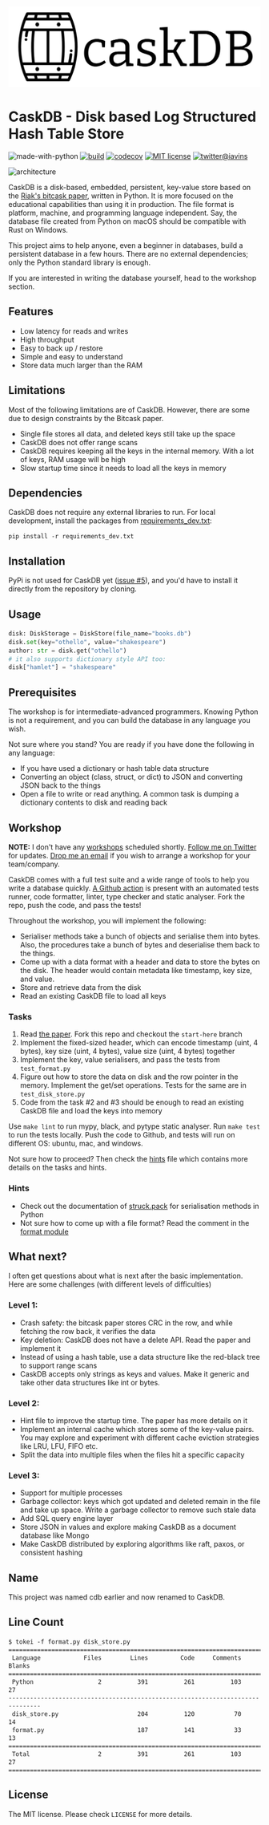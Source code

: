![logo](assets/logo.svg)
# CaskDB - Disk based Log Structured Hash Table Store

![made-with-python](https://img.shields.io/badge/Made%20with-Python-1f425f.svg)
[![build](https://github.com/avinassh/py-caskdb/actions/workflows/build.yml/badge.svg)](https://github.com/avinassh/py-caskdb/actions/workflows/build.yml)
[![codecov](https://codecov.io/gh/avinassh/py-caskdb/branch/master/graph/badge.svg?token=9SA8Q4L7AZ)](https://codecov.io/gh/avinassh/py-caskdb)
[![MIT license](https://camo.githubusercontent.com/f7358a0a5a91ec17974d36c9d426073a0ac67a958b22319be1ba5aa32542c28d/68747470733a2f2f62616467656e2e6e65742f6769746875622f6c6963656e73652f4e61657265656e2f5374726170646f776e2e6a73)](https://github.com/avinassh/py-caskdb/blob/master/LICENSE)
[![twitter@iavins](https://img.shields.io/twitter/follow/iavins?style=social)](https://twitter.com/iavins)

![architecture](https://user-images.githubusercontent.com/640792/167299554-0fc44510-d500-4347-b680-258e224646fa.png)

CaskDB is a  disk-based, embedded, persistent, key-value store based on the [Riak's bitcask paper](https://riak.com/assets/bitcask-intro.pdf), written in Python. It is more focused on the educational capabilities than using it in production. The file format is platform, machine, and programming language independent. Say, the database file created from Python on macOS should be compatible with Rust on Windows.

This project aims to help anyone, even a beginner in databases, build a persistent database in a few hours. There are no external dependencies; only the Python standard library is enough.

If you are interested in writing the database yourself, head to the workshop section.

## Features
- Low latency for reads and writes
- High throughput
- Easy to back up / restore 
- Simple and easy to understand
- Store data much larger than the RAM

## Limitations
Most of the following limitations are of CaskDB. However, there are some due to design constraints by the Bitcask paper.

- Single file stores all data, and deleted keys still take up the space
- CaskDB does not offer range scans
- CaskDB requires keeping all the keys in the internal memory. With a lot of keys, RAM usage will be high 
- Slow startup time since it needs to load all the keys in memory

## Dependencies
CaskDB does not require any external libraries to run. For local development, install the packages from [requirements_dev.txt](requirements_dev.txt):
	
	pip install -r requirements_dev.txt

## Installation
PyPi is not used for CaskDB yet ([issue #5](https://github.com/avinassh/py-caskdb/pull/5)), and you'd have to install it directly from the repository by cloning.

## Usage

```python
disk: DiskStorage = DiskStore(file_name="books.db")
disk.set(key="othello", value="shakespeare")
author: str = disk.get("othello")
# it also supports dictionary style API too:
disk["hamlet"] = "shakespeare"
```
	
## Prerequisites
The workshop is for intermediate-advanced programmers. Knowing Python is not a requirement, and you can build the database in any language you wish. 

Not sure where you stand? You are ready if you have done the following in any language:
- If you have used a dictionary or hash table data structure
- Converting an object (class, struct, or dict) to JSON and converting JSON back to the things
- Open a file to write or read anything. A common task is dumping a dictionary contents to disk and reading back

## Workshop
**NOTE:** I don't have any [workshops](workshop.md) scheduled shortly. [Follow me on Twitter](https://twitter.com/iavins/) for updates. [Drop me an email](http://scr.im/avii) if you wish to arrange a workshop for your team/company.

CaskDB comes with a full test suite and a wide range of tools to help you write a database quickly. [A Github action](https://github.com/avinassh/py-caskdb/blob/master/.github/workflows/build.yml) is present with an automated tests runner, code formatter, linter, type checker and static analyser. Fork the repo, push the code, and pass the tests!

Throughout the workshop, you will implement the following:
- Serialiser methods take a bunch of objects and serialise them into bytes. Also, the procedures take a bunch of bytes and deserialise them back to the things.
- Come up with a data format with a header and data to store the bytes on the disk. The header would contain metadata like timestamp, key size, and value.
- Store and retrieve data from the disk
- Read an existing CaskDB file to load all keys

### Tasks
1. Read [the paper](https://riak.com/assets/bitcask-intro.pdf). Fork this repo and checkout the `start-here` branch
2. Implement the fixed-sized header, which can encode timestamp (uint, 4 bytes), key size (uint, 4 bytes), value size (uint, 4 bytes) together
3. Implement the key, value serialisers, and pass the tests from `test_format.py`
4. Figure out how to store the data on disk and the row pointer in the memory. Implement the get/set operations. Tests for the same are in `test_disk_store.py`
5. Code from the task #2 and #3 should be enough to read an existing CaskDB file and load the keys into memory

Use `make lint` to run mypy, black, and pytype static analyser. Run `make test` to run the tests locally. Push the code to Github, and tests will run on different OS: ubuntu, mac, and windows.

Not sure how to proceed? Then check the [hints](hints.md) file which contains more details on the tasks and hints.

### Hints
- Check out the documentation of [struck.pack](https://docs.python.org/3/library/struct.html#struct.pack) for serialisation methods in Python
- Not sure how to come up with a file format? Read the comment in the [format module](format.py)

## What next?
I often get questions about what is next after the basic implementation. Here are some challenges (with different levels of difficulties)

### Level 1:
- Crash safety: the bitcask paper stores CRC in the row, and while fetching the row back, it verifies the data
- Key deletion: CaskDB does not have a delete API. Read the paper and implement it
- Instead of using a hash table, use a data structure like the red-black tree to support range scans
- CaskDB accepts only strings as keys and values. Make it generic and take other data structures like int or bytes.

### Level 2:
- Hint file to improve the startup time. The paper has more details on it
- Implement an internal cache which stores some of the key-value pairs. You may explore and experiment with different cache eviction strategies like LRU, LFU, FIFO etc.
- Split the data into multiple files when the files hit a specific capacity

### Level 3:
- Support for multiple processes
- Garbage collector: keys which got updated and deleted remain in the file and take up space. Write a garbage collector to remove such stale data
- Add SQL query engine layer
- Store JSON in values and explore making CaskDB as a document database like Mongo
- Make CaskDB distributed by exploring algorithms like raft, paxos, or consistent hashing

## Name
This project was named cdb earlier and now renamed to CaskDB.

## Line Count

```shell
$ tokei -f format.py disk_store.py
===============================================================================
 Language            Files        Lines         Code     Comments       Blanks
===============================================================================
 Python                  2          391          261          103           27
-------------------------------------------------------------------------------
 disk_store.py                      204          120           70           14
 format.py                          187          141           33           13
===============================================================================
 Total                   2          391          261          103           27
===============================================================================
```

## License
The MIT license. Please check `LICENSE` for more details.
